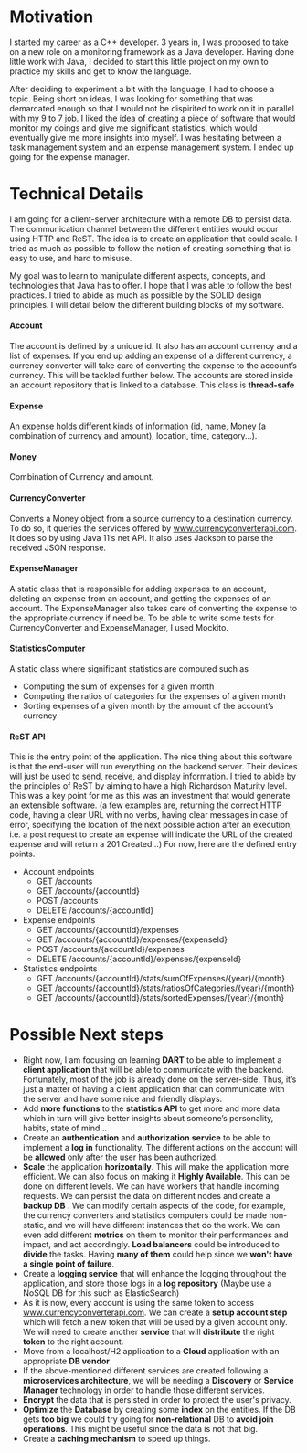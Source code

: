 # Motivation

I started my career as a C++ developer. 3 years in, I was proposed to take on a new role on a monitoring framework as a Java developer. Having done little work with Java, I decided to start this little project on my own to practice my skills and get to know the language.

After deciding to experiment a bit with the language, I had to choose a topic. Being short on ideas, I was looking for something that was demarcated enough so that I would not be dispirited to work on it in parallel with my 9 to 7 job. 
I liked the idea of creating a piece of software that would monitor my doings and give me significant statistics, which would eventually give me more insights into myself. I was hesitating between a task management system and an expense management system. I ended up going for the expense manager. 


# Technical Details

I am going for a client-server architecture with a remote DB to persist data. The communication channel between the different entities would occur using HTTP and ReST. The idea is to create an application that could scale. I tried as much as possible to follow the notion of creating something that is easy to use, and hard to misuse.

My goal was to learn to manipulate different aspects, concepts, and technologies that Java has to offer.
I hope that I was able to follow the best practices. I tried to abide as much as possible by the SOLID design principles. 
I will detail below the different building blocks of my software.

#### Account
The account is defined by a unique id. It also has an account currency and a list of expenses. If you end up adding an expense of a different currency, a currency converter will take care of converting the expense to the account’s currency. This will be tackled further below. The accounts are stored inside an account repository that is linked to a database.
This class is **thread-safe**

#### Expense
An expense holds different kinds of information (id, name, Money (a combination of currency and amount), location, time, category...). 

#### Money
Combination of Currency and amount.

#### CurrencyConverter
Converts a Money object from a source currency to a destination currency.
To do so, it queries the services offered by www.currencyconverterapi.com. It does so by using Java 11’s net API. It also uses Jackson to parse the received JSON response.

#### ExpenseManager
A static class that is responsible for adding expenses to an account, deleting an expense from an account, and getting the expenses of an account. The ExpenseManager also takes care of converting the expense to the appropriate currency if need be.
To be able to write some tests for CurrencyConverter and ExpenseManager, I used Mockito.

#### StatisticsComputer
A static class where significant statistics are computed such as 
- Computing the sum of expenses for a given month
- Computing the ratios of categories for the expenses of a given month
- Sorting expenses of a given month by the amount of the account’s currency

#### ReST API
This is the entry point of the application. The nice thing about this software is that the end-user will run everything on the backend server. Their devices will just be used to send, receive, and display information.
I tried to abide by the principles of ReST by aiming to have a high Richardson Maturity level. This was a key point for me as this was an investment that would generate an extensible software. (a few examples are, returning the correct HTTP code, having a clear URL with no verbs, having clear messages in case of error, specifying the location of the next possible action after an execution, i.e. a post request to create an expense will indicate the URL of the created expense and will return a 201 Created…)
For now, here are the defined entry points.
- Account endpoints
    - GET /accounts
    -	GET /accounts/{accountId}
    -	POST /accounts
    -	DELETE /accounts/{accountId}
- Expense endpoints
     -	GET /accounts/{accountId}/expenses
     -	GET /accounts/{accountId}/expenses/{expenseId}
     -	POST /accounts/{accountId}/expenses
     -	DELETE /accounts/{accountId}/expenses/{expenseId}
- Statistics endpoints
     -	GET /accounts/{accountId}/stats/sumOfExpenses/{year}/{month}
     -	GET /accounts/{accountId}/stats/ratiosOfCategories/{year}/{month}
     -	GET /accounts/{accountId}/stats/sortedExpenses/{year}/{month}


# Possible Next steps
- Right now, I am focusing on learning **DART** to be able to implement a **client application** that will be able to communicate with the backend. Fortunately, most of the job is already done on the server-side. Thus, it’s just a matter of having a client application that can communicate with the server and have some nice and friendly displays.
- Add **more functions** to the **statistics API** to get more and more data which in turn will give better insights about someone’s personality, habits, state of mind...
- Create an **authentication** and **authorization** **service** to be able to implement a **log in** functionality. The different actions on the account will be **allowed** only after the user has been authorized.
- **Scale** the application **horizontally**. This will make the application more efficient. We can also focus on making it **Highly Available**. This can be done on different levels. We can have workers that handle incoming requests. We can persist the data on different nodes and create a **backup DB** . We can modify certain aspects of the code, for example, the currency converters and statistics computers could be made non-static, and we will have different instances that do the work. We can even add different **metrics** on them to monitor their performances and impact, and act accordingly. **Load balancers** could be introduced to **divide** the tasks. Having **many of them** could help since we **won't have a single point of failure**. 
- Create a **logging service** that will enhance the logging throughout the application, and store those logs in a **log repository** (Maybe use a NoSQL DB for this such as ElasticSearch)
- As it is now, every account is using the same token to access www.currencyconverterapi.com. We can create a **setup account step** which will fetch a new token that will be used by a given account only. We will need to create another **service** that will **distribute** the right **token** to the right account. 
- Move from a localhost/H2 application to a **Cloud** application with an appropriate **DB vendor**
- If the above-mentioned different services are created following a **microservices architecture**, we will be needing a **Discovery** or **Service Manager** technology in order to handle those different services.
- **Encrypt** the data that is persisted in order to protect the user's privacy.
- **Optimize** the **Database** by creating some **index** on the entities. If the DB gets **too big** we could try going for **non-relational** DB to **avoid join  operations**. This might be useful since the data is not that big. 
- Create a **caching mechanism** to speed up things.
